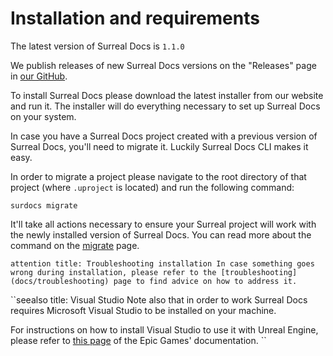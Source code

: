 # Installation and requirements

The latest version of Surreal Docs is `1.1.0`

We publish releases of new Surreal Docs versions on the "Releases" page in 
[our GitHub](https://github.com/medelfor/surreal-docs/releases/ "Releases").

To install Surreal Docs please download the latest installer from our website and run it. The installer will do everything necessary to set up Surreal Docs on your system.

In case you have a Surreal Docs project created with a previous version of Surreal Docs, you'll need to migrate it. Luckily Surreal Docs CLI makes it easy.

In order to migrate a project please navigate to the root directory of that project (where `.uproject` is located) and run the following command:
```
surdocs migrate
```
It'll take all actions necessary to ensure your Surreal project will work with the newly installed version of Surreal Docs. You can read more about the command on the [migrate](docs/cli/migrate "Migrate command") page.

``attention
title: Troubleshooting installation
In case something goes wrong during installation, please refer to the [troubleshooting](docs/troubleshooting) page to find advice on how to address it.
``

``seealso
title: Visual Studio
Note also that in order to work Surreal Docs requires Microsoft Visual Studio to be installed on your machine.

For instructions on how to install Visual Studio to use it with Unreal Engine, please refer to [this page](https://docs.unrealengine.com/5.2/en-US/setting-up-visual-studio-development-environment-for-cplusplus-projects-in-unreal-engine/ "Installation of Visual Studio") of the Epic Games' documentation.
``
